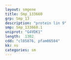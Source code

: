 ```yaml
---
layout: smgene
title: Smp_133660
grp: Smp_13
description: "protein lin 9"
smp: Smp_133660.1
uniprot: "G4VDK1"
length:  1302
cdd: "cl05876, pfam06584"
kk: ns
categories: sm
---
```

